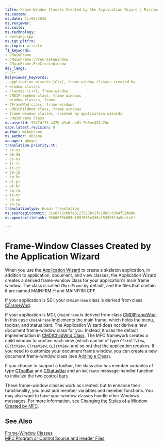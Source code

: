 ```yaml
---
title: Frame-Window Classes Created by the Application Wizard | Microsoft Docs
ms.custom: 
ms.date: 11/04/2016
ms.reviewer: 
ms.suite: 
ms.technology:
- devlang-cpp
ms.tgt_pltfrm: 
ms.topic: article
f1_keywords:
- CMainFrame
- CMainFrame::PreCreateWindow
- CMainFrame.PreCreateWindow
dev_langs:
- C++
helpviewer_keywords:
- application wizards [C++], frame window classes created by
- window classes
- classes [C++], frame-window
- CMDIFrameWnd class, frame windows
- window classes, frame
- CFrameWnd class, frame windows
- CMDIChildWnd class, frame windows
- frame window classes, created by application wizards
- CMainFrame class
ms.assetid: 9947df73-4470-49a0-ac61-7b6ee401a74e
caps.latest.revision: 8
author: mikeblome
ms.author: mblome
manager: ghogen
translation.priority.ht:
- cs-cz
- de-de
- es-es
- fr-fr
- it-it
- ja-jp
- ko-kr
- pl-pl
- pt-br
- ru-ru
- tr-tr
- zh-cn
- zh-tw
translationtype: Human Translation
ms.sourcegitcommit: 3168772cbb7e8127523bc2fc2da5cc9b4f59beb8
ms.openlocfilehash: 9000675b605ef09f530e336a2535651da5eefe2f

---
```

# Frame-Window Classes Created by the Application Wizard
When you use the [Application Wizard](../ide/creating-desktop-projects-by-using-application-wizards.md) to create a skeleton application, in addition to application, document, and view classes, the Application Wizard creates a derived frame-window class for your application's main frame window. The class is called `CMainFrame` by default, and the files that contain it are named MAINFRM.H and MAINFRM.CPP.  
  
 If your application is SDI, your `CMainFrame` class is derived from class [CFrameWnd](../mfc/reference/cframewnd-class.md).  
  
 If your application is MDI, `CMainFrame` is derived from class [CMDIFrameWnd](../mfc/reference/cmdiframewnd-class.md). In this case `CMainFrame` implements the main frame, which holds the menu, toolbar, and status bars. The Application Wizard does not derive a new document frame-window class for you. Instead, it uses the default implementation in [CMDIChildWnd Class](../mfc/reference/cmdichildwnd-class.md). The MFC framework creates a child window to contain each view (which can be of type `CScrollView`, `CEditView`, `CTreeView`, `CListView`, and so on) that the application requires. If you need to customize your document frame window, you can create a new document frame-window class (see [Adding a Class](../ide/adding-a-class-visual-cpp.md)).  
  
 If you choose to support a toolbar, the class also has member variables of type [CToolBar](../mfc/reference/ctoolbar-class.md) and [CStatusBar](../mfc/reference/cstatusbar-class.md) and an `OnCreate` message-handler function to initialize the two [control bars](../mfc/control-bars.md).  
  
 These frame-window classes work as created, but to enhance their functionality, you must add member variables and member functions. You may also want to have your window classes handle other Windows messages. For more information, see [Changing the Styles of a Window Created by MFC](../mfc/changing-the-styles-of-a-window-created-by-mfc.md).  
  
## See Also  
 [Frame-Window Classes](../mfc/frame-window-classes.md)   
 [MFC Program or Control Source and Header Files](../ide/mfc-program-or-control-source-and-header-files.md)




<!--HONumber=Jan17_HO1-->


